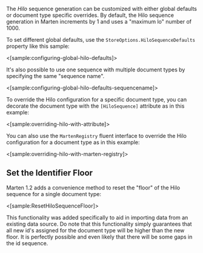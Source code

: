 <!--Title: Sequential Identifiers with Hilo-->

The _Hilo_ sequence generation can be customized with either global defaults or document type specific overrides. By default, the Hilo sequence generation in Marten increments by 1 and uses a "maximum lo" number of 1000.

To set different global defaults, use the `StoreOptions.HiloSequenceDefaults` property like this sample:

<[sample:configuring-global-hilo-defaults]>

It's also possible to use one sequence with multiple document types by specifying the same "sequence name".

<[sample:configuring-global-hilo-defaults-sequencename]>

To override the Hilo configuration for a specific document type, you can decorate the document type with the `[HiloSequence]` attribute
as in this example:

<[sample:overriding-hilo-with-attribute]>

You can also use the `MartenRegistry` fluent interface to override the Hilo configuration for a document type as in this example:

<[sample:overriding-hilo-with-marten-registry]>

## Set the Identifier Floor

Marten 1.2 adds a convenience method to reset the "floor" of the Hilo sequence for a single document type:

<[sample:ResetHiloSequenceFloor]>

This functionality was added specifically to aid in importing data from an existing data source. Do note that this functionality simply guarantees
that all new id's assigned for the document type will be higher than the new floor. It is perfectly possible and even likely that there will be some
gaps in the id sequence.